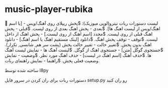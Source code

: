 # music-player-rubika
💬 لیست دستورات ربات نیترو(لوپی میوزیک):
   $پخش ریپلای روی آهنگ/ویس - [یا اسم اهنگ/ویس از لیست اهنگ ها].
   $بعدی - پخش اهنگ بعدی از روی لیست.
   $قبلی - پخش اهنگ قبلی از روی لیست.
   $مجدد [اسم اهنگ از روی لیست.] - پخش اهنگ از داخل لیست.
   $توقف - توقف پخش اهنگ.
   $دانلود [لینک مستقیم اهنگ یا اسم اهنگ] - دانلود اهنگ بدون پخش.
   $تغییر حالت - تغییر حالت پخش (پشت سر هم, شانسی, تکرار).
   $جستجوی گوگل [متن] - جستجوی اهنگ از گوگل.
   $لیست آهنگ ها - نمایش لیست آهنگ ها.
   $حذف آهنگ [اسم اهنگ در لیست] - حذف اهنگ مورد نظر.
   $وضعیت - نمایش وضعیت فعلی پخش.
   $راهنما - نمایش راهنمای ربات.

ساخته شده توسط l8py


دستورات ربات برای ران کردن در سرور فایل setup.py رو ران کنید
